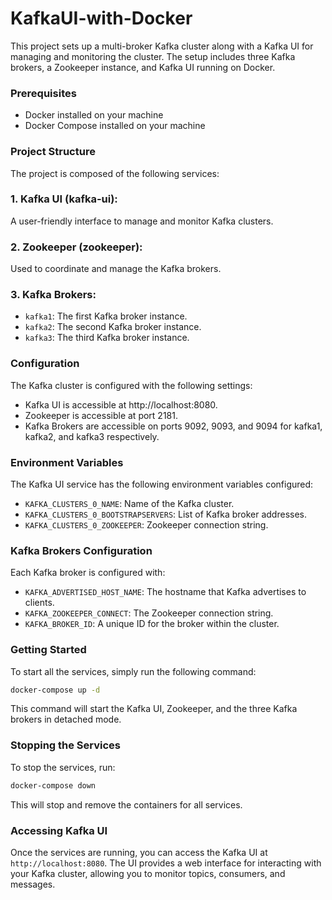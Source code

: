 # KafkaUI-with-Docker

This project sets up a multi-broker Kafka cluster along with a Kafka UI for managing and monitoring the cluster. The setup includes three Kafka brokers, a Zookeeper instance, and Kafka UI running on Docker.

### Prerequisites
- Docker installed on your machine
- Docker Compose installed on your machine
  
### Project Structure

The project is composed of the following services:

### 1. Kafka UI (kafka-ui):

 A user-friendly interface to manage and monitor Kafka clusters.

### 2. Zookeeper (zookeeper):

Used to coordinate and manage the Kafka brokers.

### 3. Kafka Brokers:

- `kafka1`: The first Kafka broker instance.
- `kafka2`: The second Kafka broker instance.
- `kafka3`: The third Kafka broker instance.

### Configuration

The Kafka cluster is configured with the following settings:

- Kafka UI is accessible at http://localhost:8080.
- Zookeeper is accessible at port 2181.
- Kafka Brokers are accessible on ports 9092, 9093, and 9094 for kafka1, kafka2, and kafka3 respectively.

### Environment Variables

The Kafka UI service has the following environment variables configured:
- `KAFKA_CLUSTERS_0_NAME`: Name of the Kafka cluster.
- `KAFKA_CLUSTERS_0_BOOTSTRAPSERVERS`: List of Kafka broker addresses.
- `KAFKA_CLUSTERS_0_ZOOKEEPER`: Zookeeper connection string.
  
### Kafka Brokers Configuration

Each Kafka broker is configured with:

- `KAFKA_ADVERTISED_HOST_NAME`: The hostname that Kafka advertises to clients.
- `KAFKA_ZOOKEEPER_CONNECT`: The Zookeeper connection string.
- `KAFKA_BROKER_ID`: A unique ID for the broker within the cluster.

### Getting Started
To start all the services, simply run the following command:

```bash
docker-compose up -d
```

This command will start the Kafka UI, Zookeeper, and the three Kafka brokers in detached mode.

### Stopping the Services
To stop the services, run:

```bash
docker-compose down
```
This will stop and remove the containers for all services.

### Accessing Kafka UI

Once the services are running, you can access the Kafka UI at `http://localhost:8080`. The UI provides a web interface for interacting with your Kafka cluster, allowing you to monitor topics, consumers, and messages.





